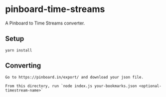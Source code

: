 # pinboard-time-streams

A Pinboard to Time Streams converter.

## Setup

    yarn install

## Converting

    Go to https://pinboard.in/export/ and download your json file.

    From this directory, run `node index.js your-bookmarks.json <optional-timestream-name>`
